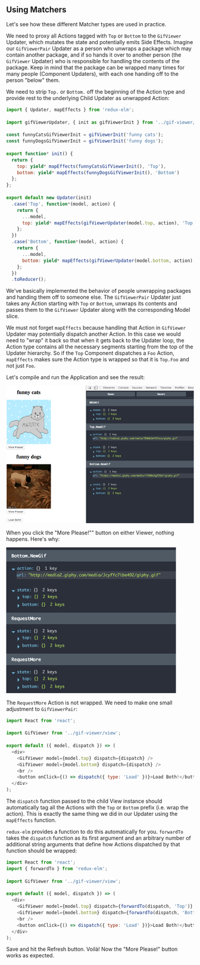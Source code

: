 ## Using Matchers

Let's see how these different Matcher types are used in practice.

We need to proxy all Actions tagged with `Top` or `Bottom` to the `GifViewer` Updater, which mutates the state and potentially emits Side Effects. Imagine our `GifViewerPair` Updater as a person who unwraps a package which may contain another package, and if so hands it over to another person (the `GifViewer` Updater) who is responsible for handling the contents of the package. Keep in mind that the package can be wrapped many times for many people (Component Updaters), with each one handing off to the person "below" them.

We need to strip `Top.` or `Bottom.` off the beginning of the Action type and provide rest to the underlying Child Updater as unwrapped Action:

```javascript
import { Updater, mapEffects } from 'redux-elm';

import gifViewerUpdater, { init as gifViewerInit } from '../gif-viewer/updater';

const funnyCatsGifViewerInit = gifViewerInit('funny cats');
const funnyDogsGifViewerInit = gifViewerInit('funny dogs');

export function* init() {
  return {
    top: yield* mapEffects(funnyCatsGifViewerInit(), 'Top'),
    bottom: yield* mapEffects(funnyDogsGifViewerInit(), 'Bottom')
  };
};

export default new Updater(init)
  .case('Top', function*(model, action) {
    return {
      ...model,
      top: yield* mapEffects(gifViewerUpdater(model.top, action), 'Top')
    };
  })
  .case('Bottom', function*(model, action) {
    return {
      ...model,
      bottom: yield* mapEffects(gifViewerUpdater(model.bottom, action), 'Bottom')
    };
  })
  .toReducer();

```

We've basically implemented the behavior of people unwrapping packages and handing them off to someone else. The `GifViewerPair` Updater just takes any Action starting with `Top` or `Bottom`, unwraps its contents and passes them to the `GifViewer` Updater along with the corresponding Model slice.

We must not forget `mapEffects` because handling that Action in `GifViewer` Updater may potentially dispatch another Action. In this case we would need to "wrap" it back so that when it gets back to the Updater loop, the Action type contains all the necessary segments starting from the top of the Updater hierarchy. So if the `Top` Component dispatches a `Foo` Action, `mapEffects` makes sure the Action type is wrapped so that it is `Top.Foo` and not just `Foo`.

Let's compile and run the Application and see the result:

![gif-viewer-pair-4](../../assets/10.png)

When you click the "More Please!"" button on either Viewer, nothing happens. Here's why:

![gif-viewer-pair-5](../../assets/11.png)

The `RequestMore` Action is not wrapped. We need to make one small adjustment to `GifViewerPair`:

```javascript
import React from 'react';

import GifViewer from '../gif-viewer/view';

export default ({ model, dispatch }) => (
  <div>
    <GifViewer model={model.top} dispatch={dispatch} />
    <GifViewer model={model.bottom} dispatch={dispatch} />
    <br />
    <button onClick={() => dispatch({ type: 'Load' })}>Load Both!</button>
  </div>
);

```

The `dispatch` function passed to the child View instance should automatically tag all the Actions with the `Top` or `Bottom` prefix (i.e. wrap the action). This is exactly the same thing we did in our Updater using the `mapEffects` function.

`redux-elm` provides a function to do this automatically for you. `forwardTo` takes the `dispatch` function as its first argument and an arbitrary number of additional string arguments that define how Actions dispatched by that function should be wrapped:

```javascript
import React from 'react';
import { forwardTo } from 'redux-elm';

import GifViewer from '../gif-viewer/view';

export default ({ model, dispatch }) => (
  <div>
    <GifViewer model={model.top} dispatch={forwardTo(dispatch, 'Top')} />
    <GifViewer model={model.bottom} dispatch={forwardTo(dispatch, 'Bottom')} />
    <br />
    <button onClick={() => dispatch({ type: 'Load' })}>Load Both!</button>
  </div>
);
```

Save and hit the Refresh button. Voilà! Now the "More Please!" button works as expected.
